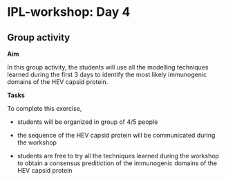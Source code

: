 # IPL-workshop: Day 4

## <a name="group"></a>Group activity

**Aim**

In this group activity, the students will use all the modelling techniques learned during the first 3 days to identify the most likely immunogenic domains of the HEV capsid protein.

**Tasks**

To complete this exercise,

* students will be organized in group of 4/5 people

* the sequence of the HEV capsid protein will be communicated during the workshop

* students are free to try all the techniques learned during the workshop to obtain a consensus preditiction of the immunogenic domains of the HEV capsid protein 
